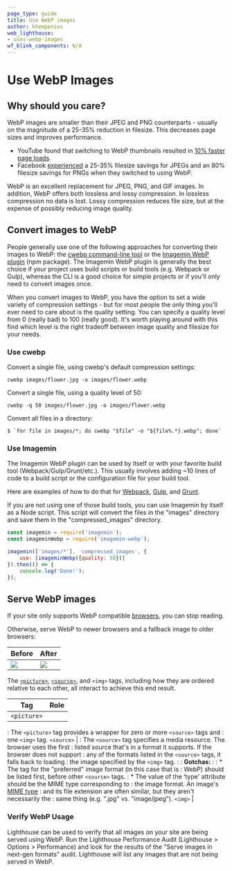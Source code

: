 ```yaml
---
page_type: guide
title: Use WebP images
author: khempenius
web_lighthouse:
- uses-webp-images
wf_blink_components: N/A
---
```


# Use WebP Images

## Why should you care?

WebP images are smaller than their JPEG and PNG counterparts - usually on the
magnitude of a 25-35% reduction in filesize. This decreases page sizes and
improves performance.

+  YouTube found that switching to WebP thumbnails resulted in [10%
    faster page loads](https://www.youtube.com/watch?v=rqXMwLbYEE4).
+  Facebook
    [experienced](https://code.fb.com/android/improving-facebook-on-android/) a
    25-35% filesize savings for JPEGs and an 80% filesize savings for PNGs when
    they switched to using WebP.

WebP is an excellent replacement for JPEG, PNG, and GIF images. In addition,
WebP offers both lossless and lossy compression. In lossless compression no data
is lost. Lossy compression reduces file size, but at the expense of possibly
reducing image quality.

## Convert images to WebP

People generally use one of the following approaches for converting their images
to WebP: the [cwebp command-line tool](https://developers.google.com/speed/webp/docs/using) or the [Imagemin WebP plugin](https://github.com/imagemin/imagemin-webp) (npm package).
The Imagemin WebP plugin is generally the best choice if your project uses build
scripts or build tools (e.g. Webpack or Gulp), whereas the CLI is a good choice
for simple projects or if you'll only need to convert images once.

When you convert images to WebP, you have the option to set a wide variety of
compression settings - but for most people the only thing you'll ever need to
care about is the quality setting. You can specify a quality level from 0
(really bad) to 100 (really good). It's worth playing around with this find
which level is the right tradeoff between image quality and filesize for your
needs.

### Use cwebp

Convert a single file, using cwebp's default compression settings:

    cwebp images/flower.jpg -o images/flower.webp

Convert a single file, using a quality level of 50:

    cwebp -q 50 images/flower.jpg -o images/flower.webp

Convert all files in a directory:

    $ `for file in images/*; do cwebp "$file" -o "${file%.*}.webp"; done`

### Use Imagemin

The Imagemin WebP plugin can be used by itself or with your favorite build tool
(Webpack/Gulp/Grunt/etc.). This usually involves adding ~10 lines of code to a
build script or the configuration file for your build tool. 

Here are examples of how to do that for
[Webpack](https://glitch.com/~webp-webpack),
[Gulp](https://glitch.com/~webp-gulp), and
[Grunt](https://glitch.com/~webp-grunt).

If you are not using one of those build tools, you can use Imagemin by itself as
a Node script. This script will convert the files in the "images" directory and
save them in the "compressed_images" directory.

```js
const imagemin = require('imagemin');
const imageminWebp = require('imagemin-webp');

imagemin(['images/*'], 'compressed_images', {
    use: [imageminWebp({quality: 50})]
}).then(() => {
    console.log('Done!');
});
```

## Serve WebP images

If your site only supports WebP compatible
[browsers](https://caniuse.com/#search=webp), you can stop reading.

Otherwise, serve WebP to newer browsers and a fallback image to older
browsers:

| Before | After |
|--------|-------|
| <img src="flower.jpg"/> | <picture><source type="image/webp" srcset="flower.webp"><source type="image/jpeg" srcset="flower.jpg"><img src="flower.jpg"></picture> |

The
[`<picture>`](https://developer.mozilla.org/en-US/docs/Web/HTML/Element/picture),
[`<source>`](https://developer.mozilla.org/en-US/docs/Web/HTML/Element/source),
and `<img>` tags, including how they are ordered relative to each other, all
interact to achieve this end result.

Tag         | Role                
------------|---------------------
`<picture>` |
: The `<picture>` tag provides a wrapper for zero or more `<source>` tags and
: one `<img>` tag.
`<source>`  |
: The `<source>` tag specifies a media resource. The browser uses the first
: listed source that's in a format it supports. If the browser does not support
: any of the formats listed in the `<source>` tags, it falls back to loading
: the image specified by the `<img>` tag.
:
: **Gotchas\:**
:
: * The <source> tag for the "preferred" image format (in this case that is
:   WebP) should be listed first, before other `<source>` tags.
: * The value of the ‘type' attribute should be the MIME type corresponding to
:   the image format. An image's [MIME type](https\://developer.mozilla.org/en-US/docs/Web/HTTP/Basics_of_HTTP/MIME_types/Complete_list_of_MIME_types)
:   and its file extension are often similar, but they aren't necessarily the
:   same thing (e.g. ".jpg" vs. "image/jpeg").
`<img>`     |

<!--
<tr>
<td><img></td>
<td>The <img> tag is what makes this code work on browsers that don't support
the <picture> tag.<br>
<br>
If a browser does not support the <picture> tag, it will ignore the tags it
doesn't support. Thus, it only "sees" the <img src="flower.jpg"> tag and
loads that image.<br>
  <br>
<strong>Gotchas:</strong><br>
✔️The <img> tag should always be included, and it should always be
listed last, after all <source> tags.<br>
✔️The resource specified by the <img> tag should be in a universally
supported format (e.g. JPEG), so it can be used as a fallback.</td>
</tr>
</tbody>
</table>
-->

### Verify WebP Usage

Lighthouse can be used to verify that all images on your site are being served
using WebP. Run the Lighthouse Performance Audit (Lighthouse > Options >
Performance) and look for the results of the "Serve images in next-gen formats"
audit. Lighthouse will list any images that are not being served in WebP.
